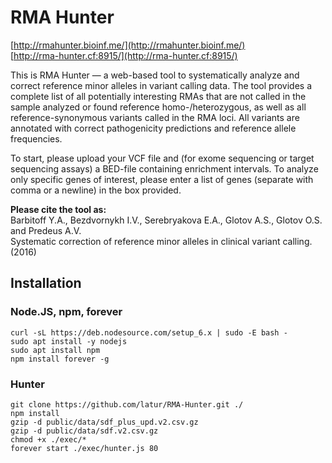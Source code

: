 # RMA Hunter

[http://rmahunter.bioinf.me/](http://rmahunter.bioinf.me/)  
[http://rma-hunter.cf:8915/](http://rma-hunter.cf:8915/)

This is RMA Hunter — a web-based tool to systematically analyze and correct 
reference minor alleles in variant calling data. The tool provides a complete 
list of all potentially interesting RMAs that are not called in the sample 
analyzed or found reference homo-/heterozygous, as well as all 
reference-synonymous variants called in the RMA loci. All variants are 
annotated with correct pathogenicity predictions and reference allele 
frequencies.

To start, please upload your VCF file and (for exome sequencing or target 
sequencing assays) a BED-file containing enrichment intervals. To analyze only 
specific genes of interest, please enter a list of genes (separate with comma 
or a newline) in the box provided.

**Please cite the tool as:**  
Barbitoff Y.A., Bezdvornykh I.V., Serebryakova E.A., Glotov A.S., Glotov O.S. 
and Predeus A.V.  
Systematic correction of reference minor alleles in clinical variant calling. 
(2016)


## Installation 

### Node.JS, npm, forever

~~~
curl -sL https://deb.nodesource.com/setup_6.x | sudo -E bash -
sudo apt install -y nodejs
sudo apt install npm
npm install forever -g
~~~

### Hunter

~~~
git clone https://github.com/latur/RMA-Hunter.git ./
npm install
gzip -d public/data/sdf_plus_upd.v2.csv.gz
gzip -d public/data/sdf.v2.csv.gz
chmod +x ./exec/*
forever start ./exec/hunter.js 80
~~~
